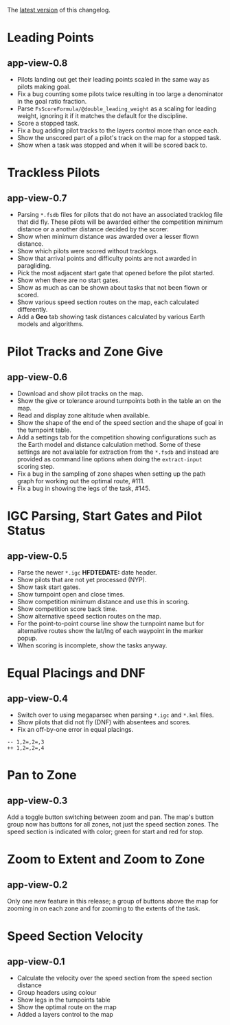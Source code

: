The [latest
version](https://github.com/BlockScope/flare-timing/blob/master/app-view/changelog.md)
of this changelog.

# Leading Points
## app-view-0.8

* Pilots landing out get their leading points scaled in the same way as pilots
  making goal.
* Fix a bug counting some pilots twice resulting in too large a denominator in
  the goal ratio fraction.
* Parse `FsScoreFormula/@double_leading_weight` as a scaling for leading
  weight, ignoring it if it matches the default for the discipline.
* Score a stopped task.
* Fix a bug adding pilot tracks to the layers control more than once each.
* Show the unscored part of a pilot's track on the map for a stopped task.
* Show when a task was stopped and when it will be scored back to.

# Trackless Pilots
## app-view-0.7

* Parsing `*.fsdb` files for pilots that do not have an associated tracklog
  file that did fly. These pilots will be awarded either the competition
  minimum distance or a another distance decided by the scorer.
* Show when minimum distance was awarded over a lesser flown distance.
* Show which pilots were scored without tracklogs.
* Show that arrival points and difficulty points are not awarded in
  paragliding.
* Pick the most adjacent start gate that opened before the pilot started.
* Show when there are no start gates.
* Show as much as can be shown about tasks that not been flown or scored.
* Show various speed section routes on the map, each calculated differently.
* Add a **Geo** tab showing task distances calculated by various Earth models
  and algorithms.

# Pilot Tracks and Zone Give
## app-view-0.6

* Download and show pilot tracks on the map.
* Show the give or tolerance around turnpoints both in the table an on the map.
* Read and display zone altitude when available.
* Show the shape of the end of the speed section and the shape of goal in the
  turnpoint table.
* Add a settings tab for the competition showing configurations such as the
  Earth model and distance calculation method. Some of these settings are not
  available for extraction from the `*.fsdb` and instead are provided as
  command line options when doing the `extract-input` scoring step.
* Fix a bug in the sampling of zone shapes when setting up the path graph for
  working out the optimal route, #111.
* Fix a bug in showing the legs of the task, #145.

# IGC Parsing, Start Gates and Pilot Status
## app-view-0.5

* Parse the newer `*.igc` **HFDTEDATE:** date header.
* Show pilots that are not yet processed (NYP).
* Show task start gates.
* Show turnpoint open and close times.
* Show competition minimum distance and use this in scoring.
* Show competition score back time.
* Show alternative speed section routes on the map.
* For the point-to-point course line show the turnpoint name but for
  alternative routes show the lat/lng of each waypoint in the marker popup.
* When scoring is incomplete, show the tasks anyway.

# Equal Placings and DNF
## app-view-0.4

* Switch over to using megaparsec when parsing `*.igc` and `*.kml` files.
* Show pilots that did not fly (DNF) with absentees and scores.
* Fix an off-by-one error in equal placings.

```
-- 1,2=,2=,3
++ 1,2=,2=,4
```

# Pan to Zone
## app-view-0.3

Add a toggle button switching between zoom and pan. The map's button group now
has buttons for all zones, not just the speed section zones. The speed section
is indicated with color; green for start and red for stop.

# Zoom to Extent and Zoom to Zone
## app-view-0.2

Only one new feature in this release; a group of buttons above the map for
zooming in on each zone and for zooming to the extents of the task.

# Speed Section Velocity
## app-view-0.1

* Calculate the velocity over the speed section from the speed section distance
* Group headers using colour
* Show legs in the turnpoints table
* Show the optimal route on the map
* Added a layers control to the map
